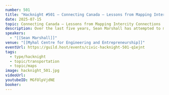 ```yaml
---
number: 501
title: "Hacknight #501 – Connecting Canada – Lessons from Mapping Intercity Connections"
date: 2025-07-15
topic: Connecting Canada – Lessons from Mapping Intercity Connections
description: Over the last five years, Sean Marshall has attempted to map every intercity transportation link - bus and rail - in Canada. With the withdrawal of Greyhound and the rise of small, intercommunity links, this work is more important than ever.
speakers:
  - "[[Sean Marshall]]"
venue: "[[Myhal Centre for Engineering and Entrepreneurship]]"
eventUrl: https://guild.host/events/civic-hacknight-501-q1ejnt
tags:
  - type/hacknight
  - topic/transportation
  - topic/maps
image: hacknight_501.jpg
videoUrl:
youtubeID: MGfOlpVjdNE
booker:
---
```

